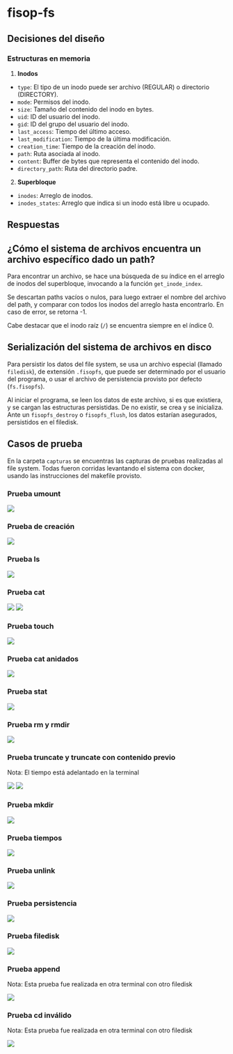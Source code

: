 # fisop-fs

## Decisiones del diseño

### Estructuras en memoria

1. **Inodos**
- `type`: El tipo de un inodo puede ser archivo (REGULAR) o directorio (DIRECTORY).
- `mode`: Permisos del inodo.
- `size`: Tamaño del contenido del inodo en bytes.
- `uid`: ID del usuario del inodo.
- `gid`: ID del grupo del usuario del inodo.
- `last_access`: Tiempo del último acceso.
- `last_modification`: Tiempo de la última modificación.
- `creation_time`: Tiempo de la creación del inodo.
- `path`: Ruta asociada al inodo.
- `content`: Buffer de bytes que representa el contenido del inodo.
- `directory_path`: Ruta del directorio padre.

2. **Superbloque**
- `inodes`: Arreglo de inodos.
- `inodes_states`: Arreglo que indica si un inodo está libre u ocupado.

## Respuestas

## ¿Cómo el sistema de archivos encuentra un archivo específico dado un path?

Para encontrar un archivo, se hace una búsqueda de su índice en el arreglo de inodos
del superbloque, invocando a la función `get_inode_index`.

Se descartan paths vacíos o nulos, para luego extraer el nombre del archivo del path,
y comparar con todos los inodos del arreglo hasta encontrarlo. En caso de error,
se retorna -1.

Cabe destacar que el inodo raíz (`/`) se encuentra siempre en el índice 0.

## Serialización del sistema de archivos en disco

Para persistir los datos del file system, se usa un archivo especial (llamado `filedisk`),
de extensión `.fisopfs`, que puede ser determinado por el usuario del programa, o usar el
archivo de persistencia provisto por defecto (`fs.fisopfs`).

Al iniciar el programa, se leen los datos de este archivo, si es que existiera, y se cargan
las estructuras persistidas. De no existir, se crea y se inicializa. Ante un `fisopfs_destroy`
o `fisopfs_flush`, los datos estarían asegurados, persistidos en el filedisk.

## Casos de prueba

En la carpeta `capturas` se encuentras las capturas de pruebas realizadas al file system. Todas
fueron corridas levantando el sistema con docker, usando las instrucciones del makefile provisto.

### Prueba umount

![](capturas/prueba-umount.png)

### Prueba de creación

![](capturas/prueba-init.png)

### Prueba ls

![](capturas/prueba-ls.png)

### Prueba cat

![](capturas/echo.png)
![](capturas/prueba-cat.png)

### Prueba touch

![](capturas/prueba-touch.png)

### Prueba cat anidados

![](capturas/prueba-cat-anidados.png)

### Prueba stat

![](capturas/prueba-stat.png)

### Prueba rm y rmdir

![](capturas/prueba-rm-y-rmdir.png)

### Prueba truncate y truncate con contenido previo

Nota: El tiempo está adelantado en la terminal

![](capturas/prueba-truncate.png)
![](capturas/prueba-truncate-con-contenido.png)

### Prueba mkdir

![](capturas/prueba-mkdir.png)

### Prueba tiempos

![](capturas/prueba-tiempos.png)

### Prueba unlink

![](capturas/prueba-unlink.png)

### Prueba persistencia

![](capturas/prueba-persistencia.png)

### Prueba filedisk

![](capturas/prueba-filedisk.png)

### Prueba append

Nota: Esta prueba fue realizada en otra terminal con otro filedisk

![](capturas/prueba-append.png)

### Prueba cd inválido

Nota: Esta prueba fue realizada en otra terminal con otro filedisk

![](capturas/prueba-cd-incorrecto.png)
